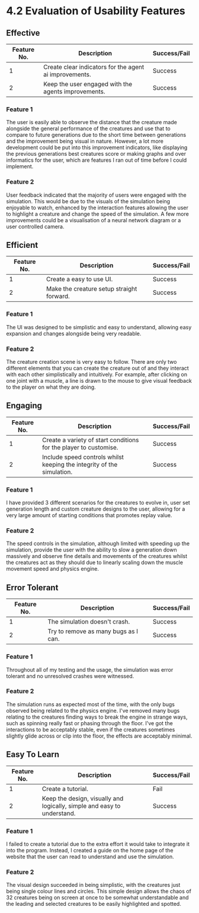 # 4.2 Evaluation of Usability Features

## Effective

| Feature No. | Description                                            | Success/Fail |
| ----------- | ------------------------------------------------------ | ------------ |
| 1           | Create clear indicators for the agent ai improvements. | Success      |
| 2           | Keep the user engaged with the agents improvements.    | Success      |

### Feature 1

The user is easily able to observe the distance that the creature made alongside the general performance of the creatures and use that to compare to future generations due to the short time between generations and the improvement being visual in nature. However, a lot more development could be put into this improvement indicators, like displaying the previous generations best creatures score or making graphs and over informatics for the user, which are features I ran out of time before I could implement.

### Feature 2

User feedback indicated that the majority of users were engaged with the simulation. This would be due to the visuals of the simulation being enjoyable to watch, enhanced by the interaction features allowing the user to highlight a creature and change the speed of the simulation. A few more improvements could be a visualisation of a neural network diagram or a user controlled camera.

## Efficient

| Feature No. | Description                               | Success/Fail |
| ----------- | ----------------------------------------- | ------------ |
| 1           | Create a easy to use UI.                  | Success      |
| 2           | Make the creature setup straight forward. | Success      |

### Feature 1

The UI was designed to be simplistic and easy to understand, allowing easy expansion and changes alongside being very readable.

### Feature 2

The creature creation scene is very easy to follow. There are only two different elements that you can create the creature out of and they interact with each other simplistically and intuitively. For example, after clicking on one joint with a muscle, a line is drawn to the mouse to give visual feedback to the player on what they are doing.

## Engaging

| Feature No. | Description                                                            | Success/Fail |
| ----------- | ---------------------------------------------------------------------- | ------------ |
| 1           | Create a variety of start conditions for the player to customise.      | Success      |
| 2           | Include speed controls whilst keeping the integrity of the simulation. | Success      |

### Feature 1

I have provided 3 different scenarios for the creatures to evolve in, user set generation length and custom creature designs to the user, allowing for a very large amount of starting conditions that promotes replay value.

### Feature 2

The speed controls in the simulation, although limited with speeding up the simulation, provide the user with the ability to slow a generation down massively and observe fine details and movements of the creatures whilst the creatures act as they should due to linearly scaling down the muscle movement speed and physics engine.

## Error Tolerant

| Feature No. | Description                          | Success/Fail |
| ----------- | ------------------------------------ | ------------ |
| 1           | The simulation doesn't crash.        | Success      |
| 2           | Try to remove as many bugs as I can. | Success      |

### Feature 1

Throughout all of my testing and the usage, the simulation was error tolerant and no unresolved crashes were witnessed.

### Feature 2

The simulation runs as expected most of the time, with the only bugs observed being related to the physics engine. I've removed many bugs relating to the creatures finding ways to break the engine in strange ways, such as spinning really fast or phasing through the floor. I've got the interactions to be acceptably stable, even if the creatures sometimes slightly glide across or clip into the floor, the effects are acceptably minimal.

## Easy To Learn

| Feature No. | Description                                                             | Success/Fail |
| ----------- | ----------------------------------------------------------------------- | ------------ |
| 1           | Create a tutorial.                                                      | Fail         |
| 2           | Keep the design, visually and logically, simple and easy to understand. | Success      |

### Feature 1

I failed to create a tutorial due to the extra effort it would take to integrate it into the program. Instead, I created a guide on the home page of the website that the user can read to understand and use the simulation.

### Feature 2

The visual design succeeded in being simplistic, with the creatures just being single colour lines and circles. This simple design allows the chaos of 32 creatures being on screen at once to be somewhat understandable and the leading and selected creatures to be easily highlighted and spotted.
